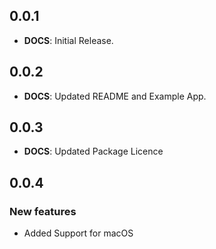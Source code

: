 ## 0.0.1

- **DOCS**: Initial Release.

## 0.0.2

- **DOCS**: Updated README and Example App.

## 0.0.3

- **DOCS**: Updated Package Licence

## 0.0.4

### New features

- Added Support for macOS

